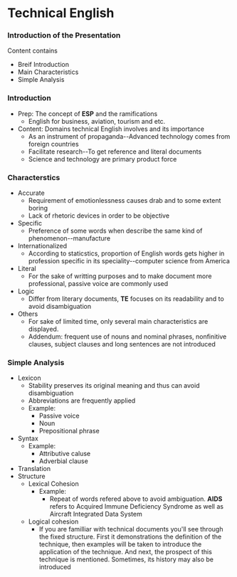 # Technical English

### Introduction of the Presentation

Content contains

* Breif Introduction
* Main Characteristics
* Simple Analysis

### Introduction

* Prep: The concept of **ESP** and the ramifications
  * English for business, aviation, tourism and etc.
* Content: Domains technical English involves and its importance
  * As an instrument of propaganda--Advanced technology comes from foreign countries
  * Facilitate research--To get reference and literal documents
  * Science and technology are primary product force

### Characterstics

* Accurate
  * Requirement of emotionlessness causes drab and to some extent boring 
  * Lack of rhetoric devices in order to be objective
* Specific
  * Preference of some words when describe the same kind of phenomenon--manufacture
* Internationalized
  * According to staticstics, proportion of English words gets higher in profession specific in its speciality--computer science from America
* Literal
  * For the sake of writting purposes and to make document more professional, passive voice are commonly used
* Logic
  * Differ from literary documents, **TE** focuses on its readability and to avoid disambiguation
* Others
  * For sake of limited time, only several main characteristics are displayed. 
  * Addendum: frequent use of nouns and nominal phrases, nonfinitive clauses, subject clauses and long sentences are not introduced

### Simple Analysis

* Lexicon
  * Stability preserves its original meaning and thus can avoid disambiguation
  * Abbreviations are frequently applied
  * Example: 
    * Passive voice
    * Noun
    * Prepositional phrase
* Syntax
  * Example:
    * Attributive caluse
    * Adverbial clause
* Translation
* Structure
  * Lexical Cohesion
    * Example:
      * Repeat of words refered above to avoid ambiguation. **AIDS** refers to Acquired Immune Deficiency Syndrome as well as Aircraft Integrated Data System
  * Logical cohesion
    * If you are familliar with technical documents you'll see through the fixed structure. First it demonstrations the definition of the technique, then examples will be taken to introduce the application of the technique. And next, the prospect of this technique is mentioned. Sometimes, its history may also be introduced